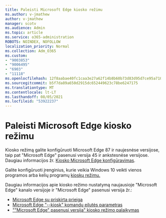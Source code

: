 ```yaml
---
title: Paleisti Microsoft Edge kiosko režimu
ms.author: v-jmathew
author: v-jmathew
manager: scotv
ms.audience: Admin
ms.topic: article
ms.service: o365-administration
ROBOTS: NOINDEX, NOFOLLOW
localization_priority: Normal
ms.collection: Adm_O365
ms.custom:
- "9003853"
- "9006495"
- "6903"
- "11118"
ms.openlocfilehash: 12f8aabae40fc1caa3e27a62f14b8b60b73d83d95d7ce95a7101bcc4379e4fbf
ms.sourcegitcommit: b5f7da89a650d2915dc652449623c78be6247175
ms.translationtype: MT
ms.contentlocale: lt-LT
ms.lasthandoff: 08/05/2021
ms.locfileid: "53922237"
---
```

# <a name="run-microsoft-edge-in-kiosk-mode"></a>Paleisti Microsoft Edge kiosko režimu

Kiosko režimą galite konfigūruoti Microsoft Edge 87 ir naujesnėse versijose, taip pat "Microsoft Edge" pasenusi versija 45 ir ankstesnėse versijose. Daugiau informacijos žr. [Kiosko Microsoft Edge konfigūravimas](https://docs.microsoft.com/deployedge/microsoft-edge-configure-kiosk-mode).

Galite konfigūruoti įrenginius, kurie veikia Windows 10 veikti vienos programos arba kelių programų [kioskų režimu.](https://go.microsoft.com/fwlink/?linkid=2133659)

Daugiau informacijos apie kiosko režimo nustatymą naujausioje "Microsoft Edge" kanalo versijoje ir "Microsoft Edge" pasenusi versija žr.:

- [Microsoft Edge su priskirta prieiga](https://docs.microsoft.com/deployedge/microsoft-edge-configure-kiosk-mode#microsoft-edge-with-assigned-access)
- [Microsoft Edge "--kiosk" komandų eilutės parametras](https://answers.microsoft.com/microsoftedge/forum/msedge_open-msedge_win10/access-microsoft-edge-using-command-line/03a4add6-9ca4-4fbb-a183-aaa763a0ab76)
- [""Microsoft Edge" pasenusi versija" kiosko režimo palaikymas](https://blogs.windows.com/msedgedev/2021/02/05/what-you-need-to-know-about-kiosk-mode-when-support-for-microsoft-edge-legacy-ends/)
